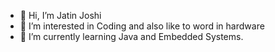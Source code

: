 - 👋 Hi, I’m Jatin Joshi 
- 👀 I’m interested in Coding and also like to word in hardware
- 🌱 I’m currently learning Java and Embedded Systems.
<!---
Gobu105/Gobu105 is a ✨ special ✨ repository because its `README.md` (this file) appears on your GitHub profile.
You can click the Preview link to take a look at your changes.
--->
